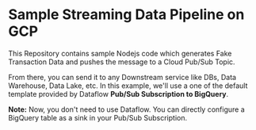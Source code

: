 # Sample Streaming Data Pipeline on GCP

This Repository contains sample Nodejs code which generates Fake Transaction Data and pushes the message to a Cloud Pub/Sub Topic.

From there, you can send it to any Downstream service like DBs, Data Warehouse, Data Lake, etc. In this example, we'll use a one of the default template provided by Dataflow **Pub/Sub Subscription to BigQuery**.

**Note:** Now, you don't need to use Dataflow. You can directly configure a BigQuery table as a sink in your Pub/Sub Subscription.
